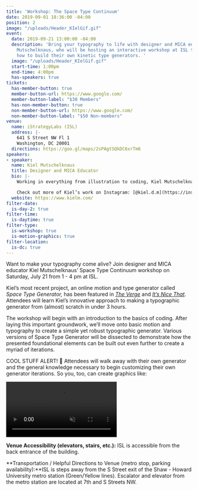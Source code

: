 ```yaml
---
title: 'Workshop: The Space Type Continuum'
date: 2019-09-01 18:36:00 -04:00
position: 2
image: "/uploads/Header_KIelGif.gif"
event:
  date: 2019-09-21 13:00:00 -04:00
  description: 'Bring your typography to life with designer and MICA educator Kiel
    Mutschelknaus, who will be hosting an interactive workshop at ISL to teach attendees
    how to build their own kinetic type generators. '
  image: "/uploads/Header_KIelGif.gif"
  start-time: 1:00pm
  end-time: 4:00pm
  has-speakers: true
tickets:
  has-member-button: true
  member-button-url: https://www.google.com/
  member-button-label: "$30 Members"
  has-non-member-button: true
  non-member-button-url: https://www.google.com/
  non-member-button-label: "$50 Non-members"
venue:
  name: iStrategyLabs (ISL)
  address: |-
    641 S Street NW Fl 1
    Washington, DC 20001
  directions: https://goo.gl/maps/2sPAgtSQkDC6xrTm6
speakers:
- speaker: 
  name: Kiel Mutschelknaus
  title: Designer and MICA Educator
  bio: |-
    Working in everything from illustration to coding, Kiel Mutschelknaus is a freelance designer and educator in the DC-Baltimore area. Originally from South Dakota, Kiel began his trek east to attend Cranbrook Academy of Art outside Detroit where he received an MFA in 2D Design. He is a full-time faculty member in the GD Department at MICA and maintains an active freelance practice with clients including Apple, Disney, Marvel, Booz Allen Hamilton, Marriott, ARTECHOUSE, Recode, and Art of Ed. His most recent project, a kinetic type generator called Space Type Generator, has been featured in The Verge and It’s Nice That.

    Check out more of Kiel’s work on Instagram: [@kiel.d.m](https://instagram.com/kiel.d.m)
  website: https://www.kielm.com/
filter-date:
  is-day-2: true
filter-time:
  is-daytime: true
filter-type:
  is-workshop: true
  is-motion-graphics: true
filter-location:
  is-dc: true
---
```


Want to make your typography come alive? Join designer and MICA educator Kiel Mutschelknaus’ Space Type Continuum workshop on Saturday, July 21 from 1 - 4 pm at ISL.

Kiel’s most recent project, an online motion and type generator called *Space Type Generator,* has been featured in *[The Verge](https://www.theverge.com/2019/3/29/18287129/kiel-mutschelknaus-space-type-generator-animation-design-motion-graphics-coding)* and *[It’s Nice That](https://www.itsnicethat.com/articles/kiel-mutschelknaus-space-type-generator-graphic-design-digital-160519)*. Attendees will learn Kiel’s innovative approach to making a typographic generator from (almost) scratch in under 3 hours.

The workshop will begin with an introduction to the basics of coding. After laying this important groundwork, we’ll move onto basic motion and typography to create a simple yet robust typographic generator. Various versions of Space Type Generator will be dissected to demonstrate how the presented foundational elements can be built out even further to create a myriad of iterations.

COOL STUFF ALERT! 🚨 Attendees will walk away with their own generator and the general knowledge necessary to begin customizing their own generator iterations. So you, too, can create graphics like:

<video controls="true" autoplay="true" muted="true" loop="true">
  <source src="/uploads/stg_apr25a.mp4" type="video/mp4">
</video>

**Venue Accessibility (elevators, stairs, etc.):**
ISL is accessible from the back entrance of the building.

**Transportation / Helpful Directions to Venue (metro stop, parking availability):**ISL is steps away from the S Street exit of the Shaw - Howard University metro station (Green/Yellow lines). Escalator and elevator from the metro station are located at 7th and S Streets NW. 